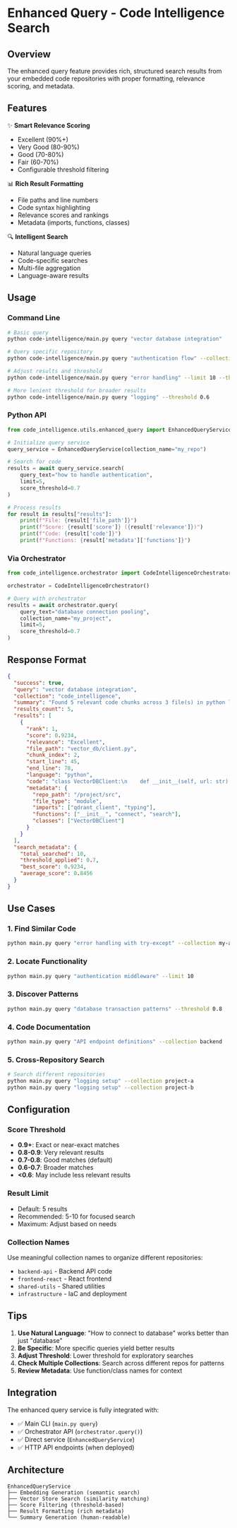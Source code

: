 # Enhanced Query - Code Intelligence Search

## Overview

The enhanced query feature provides rich, structured search results from your embedded code repositories with proper formatting, relevance scoring, and metadata.

## Features

✨ **Smart Relevance Scoring**
- Excellent (90%+)
- Very Good (80-90%)
- Good (70-80%)
- Fair (60-70%)
- Configurable threshold filtering

📊 **Rich Result Formatting**
- File paths and line numbers
- Code syntax highlighting
- Relevance scores and rankings
- Metadata (imports, functions, classes)

🔍 **Intelligent Search**
- Natural language queries
- Code-specific searches
- Multi-file aggregation
- Language-aware results

## Usage

### Command Line

```bash
# Basic query
python code-intelligence/main.py query "vector database integration"

# Query specific repository
python code-intelligence/main.py query "authentication flow" --collection my-app

# Adjust results and threshold
python code-intelligence/main.py query "error handling" --limit 10 --threshold 0.8

# More lenient threshold for broader results
python code-intelligence/main.py query "logging" --threshold 0.6
```

### Python API

```python
from code_intelligence.utils.enhanced_query import EnhancedQueryService

# Initialize query service
query_service = EnhancedQueryService(collection_name="my_repo")

# Search for code
results = await query_service.search(
    query_text="how to handle authentication",
    limit=5,
    score_threshold=0.7
)

# Process results
for result in results["results"]:
    print(f"File: {result['file_path']}")
    print(f"Score: {result['score']} ({result['relevance']})")
    print(f"Code: {result['code']}")
    print(f"Functions: {result['metadata']['functions']}")
```

### Via Orchestrator

```python
from code_intelligence.orchestrator import CodeIntelligenceOrchestrator

orchestrator = CodeIntelligenceOrchestrator()

# Query with orchestrator
results = await orchestrator.query(
    query_text="database connection pooling",
    collection_name="my_project",
    limit=5,
    score_threshold=0.7
)
```

## Response Format

```json
{
  "success": true,
  "query": "vector database integration",
  "collection": "code_intelligence",
  "summary": "Found 5 relevant code chunks across 3 file(s) in python language(s). Best match: vector_db/client.py (lines 45-78, score: 0.9234)",
  "results_count": 5,
  "results": [
    {
      "rank": 1,
      "score": 0.9234,
      "relevance": "Excellent",
      "file_path": "vector_db/client.py",
      "chunk_index": 2,
      "start_line": 45,
      "end_line": 78,
      "language": "python",
      "code": "class VectorDBClient:\n    def __init__(self, url: str):\n        ...",
      "metadata": {
        "repo_path": "/project/src",
        "file_type": "module",
        "imports": ["qdrant_client", "typing"],
        "functions": ["__init__", "connect", "search"],
        "classes": ["VectorDBClient"]
      }
    }
  ],
  "search_metadata": {
    "total_searched": 10,
    "threshold_applied": 0.7,
    "best_score": 0.9234,
    "average_score": 0.8456
  }
}
```

## Use Cases

### 1. Find Similar Code
```bash
python main.py query "error handling with try-except" --collection my-app
```

### 2. Locate Functionality
```bash
python main.py query "authentication middleware" --limit 10
```

### 3. Discover Patterns
```bash
python main.py query "database transaction patterns" --threshold 0.8
```

### 4. Code Documentation
```bash
python main.py query "API endpoint definitions" --collection backend
```

### 5. Cross-Repository Search
```bash
# Search different repositories
python main.py query "logging setup" --collection project-a
python main.py query "logging setup" --collection project-b
```

## Configuration

### Score Threshold

- **0.9+**: Exact or near-exact matches
- **0.8-0.9**: Very relevant results
- **0.7-0.8**: Good matches (default)
- **0.6-0.7**: Broader matches
- **<0.6**: May include less relevant results

### Result Limit

- Default: 5 results
- Recommended: 5-10 for focused search
- Maximum: Adjust based on needs

### Collection Names

Use meaningful collection names to organize different repositories:
- `backend-api` - Backend API code
- `frontend-react` - React frontend
- `shared-utils` - Shared utilities
- `infrastructure` - IaC and deployment

## Tips

1. **Use Natural Language**: "How to connect to database" works better than just "database"
2. **Be Specific**: More specific queries yield better results
3. **Adjust Threshold**: Lower threshold for exploratory searches
4. **Check Multiple Collections**: Search across different repos for patterns
5. **Review Metadata**: Use function/class names for context

## Integration

The enhanced query service is fully integrated with:
- ✅ Main CLI (`main.py query`)
- ✅ Orchestrator API (`orchestrator.query()`)
- ✅ Direct service (`EnhancedQueryService`)
- ✅ HTTP API endpoints (when deployed)

## Architecture

```
EnhancedQueryService
├── Embedding Generation (semantic search)
├── Vector Store Search (similarity matching)
├── Score Filtering (threshold-based)
├── Result Formatting (rich metadata)
└── Summary Generation (human-readable)
```
